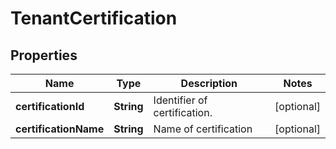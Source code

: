 

# TenantCertification


## Properties

| Name | Type | Description | Notes |
|------------ | ------------- | ------------- | -------------|
|**certificationId** | **String** | Identifier of certification.              |  [optional] |
|**certificationName** | **String** | Name of certification              |  [optional] |




